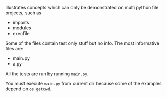 Illustrates concepts which can only be demonstrated on multi python file projects,
such as

- imports
- modules
- execfile

Some of the files contain test only stuff but no info. The most informative files are:

- main.py
- a.py

All the tests are run by running `main.py`.

You must execute `main.py` from current dir because some of the examples depend on `os.getcwd`.

